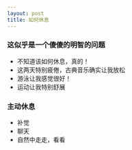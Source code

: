 ```yaml
---
layout: post
title: 如何休息
---
```


### 这似乎是一个傻傻的明智的问题
- 不知道该如何休息，真的！
- 这两天特别疲倦，古典音乐确实让我放松
- 游泳让我感觉很好！
- 运动让我特别舒展

### 主动休息
- 补觉
- 聊天
- 自然中走走，看看